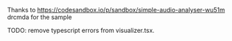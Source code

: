 Thanks to https://codesandbox.io/p/sandbox/simple-audio-analyser-wu51m drcmda for the sample

TODO: remove typescript errors from visualizer.tsx.
